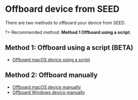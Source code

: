 # Offboard device from SEED

There are two methods to offboard your device from SEED.

?> Recommended method: **Method 1 Offboard using a script**. 

## Method 1: Offboard using a script (BETA)

- [Offboard macOS device using a script](offboard-device/mac-os-using-script)


## Method 2: Offboard manually

- [Offboard macOS device manually](offboard-device/mac-os)
- [Offboard Windows device manually](offboard-device/windows)
